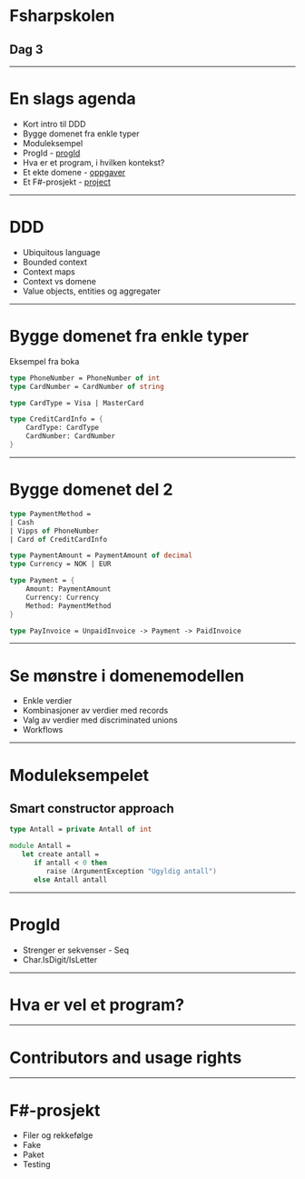    <!-- class: center, middle -->

# Fsharpskolen
## Dag 3

---

# En slags agenda
* Kort intro til DDD
* Bygge domenet fra enkle typer
* Moduleksempel
* ProgId - [progId](progid)
* Hva er et program, i hvilken kontekst?
* Et ekte domene - [oppgaver](ddd)
* Et F#-prosjekt - [project](project)

---

# DDD
* Ubiquitous language
* Bounded context
* Context maps
* Context vs domene
* Value objects, entities og aggregater

---

# Bygge domenet fra enkle typer
Eksempel fra boka

```fsharp
type PhoneNumber = PhoneNumber of int
type CardNumber = CardNumber of string
```

```fsharp
type CardType = Visa | MasterCard
```

```fsharp
type CreditCardInfo = {
    CardType: CardType
    CardNumber: CardNumber
}
```

---

# Bygge domenet del 2

```fsharp
type PaymentMethod = 
| Cash
| Vipps of PhoneNumber
| Card of CreditCardInfo
```

```fsharp
type PaymentAmount = PaymentAmount of decimal
type Currency = NOK | EUR
```

```fsharp
type Payment = {
    Amount: PaymentAmount
    Currency: Currency
    Method: PaymentMethod
}
```

```fsharp
type PayInvoice = UnpaidInvoice -> Payment -> PaidInvoice
```

---

# Se mønstre i domenemodellen

* Enkle verdier
* Kombinasjoner av verdier med records
* Valg av verdier med discriminated unions
* Workflows

---

# Moduleksempelet 
## Smart constructor approach

```fsharp
type Antall = private Antall of int

module Antall = 
   let create antall = 
      if antall < 0 then 
         raise (ArgumentException "Ugyldig antall")
      else Antall antall
```

---

# ProgId

* Strenger er sekvenser - Seq
* Char.IsDigit/IsLetter

---

# Hva er vel et program?

---

# Contributors and usage rights

---

# F#-prosjekt

* Filer og rekkefølge
* Fake
* Paket
* Testing
